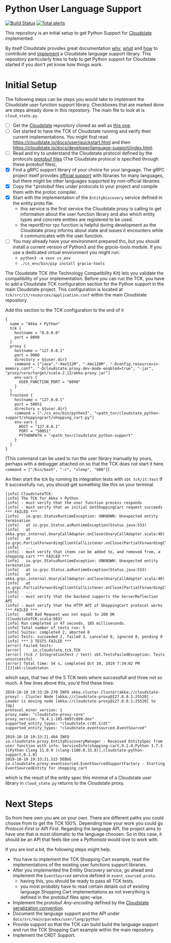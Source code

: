 # Python User Language Support
[![Build Status](https://travis-ci.com/marcellanz/cloudstate_python-support.svg?branch=feature%2Fpython-support)](https://travis-ci.com/github/marcellanz/cloudstate_python-support)
[![Total alerts](https://img.shields.io/lgtm/alerts/g/marcellanz/cloudstate_python-support.svg?logo=lgtm&logoWidth=18)](https://lgtm.com/projects/g/marcellanz/cloudstate_python-support/alerts/) 

This repository is an initial setup to get Python Support for [Cloudstate](https://github.com/cloudstateio/cloudstate) implemented.

By itself Cloudstate provides great documentation [why](https://Cloudstate.io/#why), [what](https://cloudstate.io/#what) and [how](https://cloudstate.io/#contribute) to contribute and [implement](https://cloudstate.io/docs/developer/language-support/index.html#creating-language-support-libraries) a Cloudstate language support library. This repository particularly tries to help to get Python support for Cloudstate started if you don't yet know how things work.

# Initial Setup

The following steps can be steps you would take to implement the Cloudstate user function support library.
Checkboxes that are marked done are steps already done in this repository. The main file to look at is `cloud_state.py`.

- [ ] Get the [Cloudstate](https://github.com/cloudstateio/cloudstate/) repository cloned as well as [this one](https://github.com/marcellanz/cloudstate_python-support/tree/feature/python-support).
- [ ] Get started to have the TCK of Cloudstate running and verify their current implementations. You might first read https://cloudstate.io/docs/user/quickstart.html and then https://cloudstate.io/docs/developer/language-support/index.html.
- [ ] Read and try to understand the Cloudstate protocol defined by the protocols [protobuf files](https://github.com/cloudstateio/cloudstate/tree/master/protocols/protocol/) (The Cloudstate protocol is specified through these protobuf files),
- [x] Find a gRPC support library of your choice for your language. The gRPC project itself provides [official support](https://packages.grpc.io) with libraries for many languages, but there might be other languages supported by non-official libraries.  
- [x] Copy the *.protobuf files under protocols to your project and compile them with the protoc compiler.
- [x] Start with the implementation of the `EntityDiscovery` service defined in the entity.proto file.
    - this service is the first service the Cloudstate proxy is calling to get information about the user function library and also which entity types and concrete entities are registered to be used. 
    - the reportError rpc function is helpful during development as the Cloudstate proxy informs about state and issues it encounters while it communicates with the user function.
- [ ] You may already have your environment prepared tho, but you should install a current version of Python3 and the grpcio-tools module. If you use a dedicated virtual environment you might run:
    - `python3 -m venv cs_env`
    - `./cs_env/bin/pip install grpcio-tools`

The Cloudstate TCK (the Technology Compatibility Kit) lets you validate the compatibility of your implementation. Before you can run the TCK, you have to add a Cloudstate TCK configuration section for the Python support in the main Cloudstate project. This configuration is located at `tck/src/it/resources/application.conf` within the main Cloudstate repository. 

Add this section to the TCK configuration to the end of it 
```
{
  name = "Akka + Python"
  tck {
    hostname = "0.0.0.0"
    port = 8090
  }
  proxy {
    hostname = "127.0.0.1"
    port = 9000
    directory = ${user.dir}
    command = ["java","-Xmx512M", "-Xms128M", "-Dconfig.resource=in-memory.conf", "-Dcloudstate.proxy.dev-mode-enabled=true", "-jar", "proxy/core/target/scala-2.12/akka-proxy.jar"]
    env-vars {
      USER_FUNCTION_PORT = "8090"
    }
  }
  frontend {
    hostname = "127.0.0.1"
    port = 50051
    directory = ${user.dir}
    command = ["./cs_env/bin/python3", "<path_to>/cloudstate_python-support/shoppingcart/shopping_cart.py"]
    env-vars {
      HOST = "127.0.0.1"
      PORT = "50051"
      PYTHONPATH = "<path_to>/cloudstate_python-support"
    }
  }
}
```
(This command can be used to run the user library manually by yours, perhaps with a debugger attached on so that the TCK does not start it here. 
`command = ["/bin/bash", "-c", "sleep", "900"]`)

An then start the tck by running its integration tests with `sbt tck/it:test`
If it successfully run, you should get something like this on your terminal

```
[info] CloudstateTCK:
[info] The TCK for Akka + Python
[info] - must verify that the user function process responds
[info] - must verify that an initial GetShoppingCart request succeeds *** FAILED ***
[info]   io.grpc.StatusRuntimeException: UNKNOWN: Unexpected entity termination
[info]   at io.grpc.Status.asRuntimeException(Status.java:533)
[info]   at akka.grpc.internal.UnaryCallAdapter.onClose(UnaryCallAdapter.scala:40)
[info]   at io.grpc.PartialForwardingClientCallListener.onClose(PartialForwardingClientCallListener.java:39)
[info]   ...
[info] - must verify that items can be added to, and removed from, a shopping cart *** FAILED ***
[info]   io.grpc.StatusRuntimeException: UNKNOWN: Unexpected entity termination
[info]   at io.grpc.Status.asRuntimeException(Status.java:533)
[info]   at akka.grpc.internal.UnaryCallAdapter.onClose(UnaryCallAdapter.scala:40)
[info]   at io.grpc.PartialForwardingClientCallListener.onClose(PartialForwardingClientCallListener.java:39)
[info]   ...
[info] - must verify that the backend supports the ServerReflection API
[info] - must verify that the HTTP API of ShoppingCart protocol works *** FAILED ***
[info]   400 Bad Request was not equal to 200 OK (CloudstateTCK.scala:503)
[info] Run completed in 47 seconds, 185 milliseconds.
[info] Total number of tests run: 5
[info] Suites: completed 2, aborted 0
[info] Tests: succeeded 2, failed 3, canceled 0, ignored 0, pending 0
[info] *** 3 TESTS FAILED ***
[error] Failed tests:
[error] 	io.cloudstate.tck.TCK
[error] (tck / IntegrationTest / test) sbt.TestsFailedException: Tests unsuccessful
[error] Total time: 54 s, completed Oct 10, 2019 7:34:02 PM
[IJ]sbt:cloudstate> 
```

which says, that two of the 5 TCK tests where successfull and three not so much. A few lines above this, you'd find these lines:

```
2019-10-10 19:33:20.278 INFO akka.cluster.Cluster(akka://cloudstate-proxy) - Cluster Node [akka://cloudstate-proxy@127.0.0.1:25520] - Leader is moving node [akka://cloudstate-proxy@127.0.0.1:25520] to [Up]
protocol_minor_version: 1
proxy_name: "cloudstate-proxy-core"
proxy_version: "0.4.1-105-6097c099-dev"
supported_entity_types: "cloudstate.crdt.Crdt"
supported_entity_types: "cloudstate.eventsourced.EventSourced"

2019-10-10 19:33:21.404 INFO io.cloudstate.proxy.EntityDiscoveryManager - Received EntitySpec from user function with info: ServiceInfo(shopping-cart,0.1.0,Python 3.7.3 [CPython Clang 11.0.0 (clang-1100.0.33.8)],cloudstate-python-support,0.1.0)
2019-10-10 19:33:21.515 DEBUG io.cloudstate.proxy.eventsourced.EventSourcedSupportFactory - Starting EventSourcedEntity for shopping_cart
```

which is the result of the entity spec this minimal of a Cloudstate user library in `cloud_state.py` returns to the Cloudstate proxy.

# Next Steps

So from here own you are on your own. There are different paths you could choose from to get the TCK 100%. Depending how your work you could go _Protocol-First_ or _API First_. Regarding the language API, the project aims to have one  that is most idiomatic to the language choosen. So in this case, it should be an API that feels like one a _Pythonista_ would love to work with.

If you are lost a bit, the following steps might help.

- You have to implement the TCK Shopping Cart example, read the implementations of the existing user functions support libraries.
- After you implemented the Entitiy Discovery service, go ahead and implement the `EventSourced` service defined in `event_sourced.proto`.
    - having this, you should be ready to pass all TCK tests. 
    - you most probably have to read certain details out of existing language Shopping Cart implementations as not everything is defined in the protobuf files spec-wise.
- Implement the protobuf _Any-encoding_ defined by the [Cloudstate serialization convention](https://cloudstate.io/docs/developer/language-support/serialization.html).
- Document the language support and the API under `docs/src/main/paradox/user/lang/python`
- Provide support so that the TCK can build build the language support and run the TCK Shopping Cart example within the main repository.
- Implement the CRDT Support.
